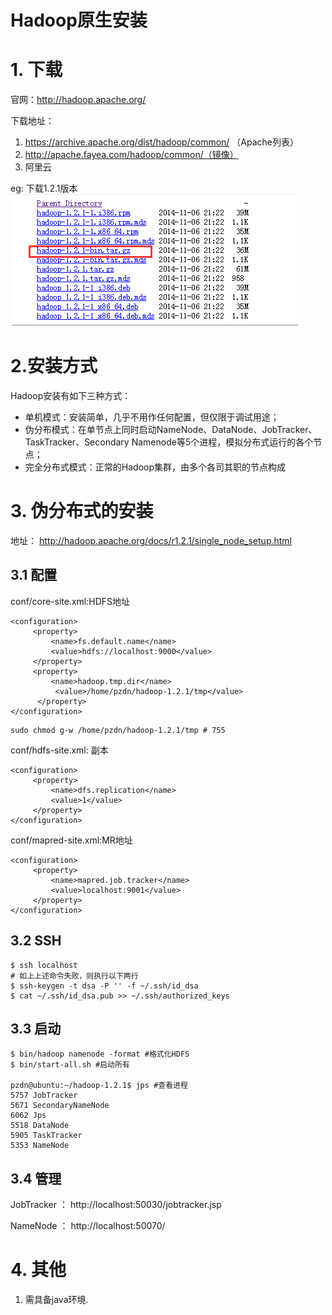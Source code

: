 # Hadoop原生安装

# 1. 下载

官网：http://hadoop.apache.org/

下载地址：
1. https://archive.apache.org/dist/hadoop/common/ （Apache列表）
2. http://apache.fayea.com/hadoop/common/（镜像）
3. 阿里云

eg:
下载1.2.1版本
![](/assets/hd2.png)

# 2.安装方式

Hadoop安装有如下三种方式：

- 单机模式：安装简单，几乎不用作任何配置，但仅限于调试用途；
- 伪分布模式：在单节点上同时启动NameNode、DataNode、JobTracker、TaskTracker、Secondary Namenode等5个进程，模拟分布式运行的各个节点；
- 完全分布式模式：正常的Hadoop集群，由多个各司其职的节点构成

# 3. 伪分布式的安装

地址：
http://hadoop.apache.org/docs/r1.2.1/single_node_setup.html  

## 3.1 配置

conf/core-site.xml:HDFS地址
```
<configuration>
     <property>
         <name>fs.default.name</name>
         <value>hdfs://localhost:9000</value>
     </property>
     <property>
         <name>hadoop.tmp.dir</name>
          <value>/home/pzdn/hadoop-1.2.1/tmp</value>
      </property>
</configuration>
```
```
sudo chmod g-w /home/pzdn/hadoop-1.2.1/tmp # 755
```

conf/hdfs-site.xml: 副本
```
<configuration>
     <property>
         <name>dfs.replication</name>
         <value>1</value>
     </property>
</configuration>
```
conf/mapred-site.xml:MR地址
```
<configuration>
     <property>
         <name>mapred.job.tracker</name>
         <value>localhost:9001</value>
     </property>
</configuration>
```

## 3.2 SSH
```
$ ssh localhost
# 如上上述命令失败，则执行以下两行
$ ssh-keygen -t dsa -P '' -f ~/.ssh/id_dsa 
$ cat ~/.ssh/id_dsa.pub >> ~/.ssh/authorized_keys
```

## 3.3 启动

```
$ bin/hadoop namenode -format #格式化HDFS
$ bin/start-all.sh #启动所有

pzdn@ubuntu:~/hadoop-1.2.1$ jps #查看进程
5757 JobTracker
5671 SecondaryNameNode
6062 Jps
5518 DataNode
5905 TaskTracker
5353 NameNode
```

## 3.4 管理

JobTracker ：
http://localhost:50030/jobtracker.jsp

NameNode ：
http://localhost:50070/

# 4. 其他

1. 需具备java环境.

